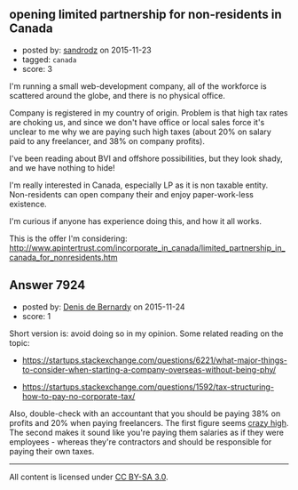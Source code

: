 ## opening limited partnership for non-residents in Canada

- posted by: [sandrodz](https://stackexchange.com/users/419332/sandrodz) on 2015-11-23
- tagged: `canada`
- score: 3

I'm running a small web-development company, all of the workforce is scattered around the globe, and there is no physical office.

Company is registered in my country of origin. Problem is that high tax rates are choking us, and since we don't have office or local sales force it's unclear to me why we are paying such high taxes (about 20% on salary paid to any freelancer, and 38% on company profits).

I've been reading about BVI and offshore possibilities, but they look shady, and we have nothing to hide!

I'm really interested in Canada, especially LP as it is non taxable entity. Non-residents can open company their and enjoy paper-work-less existence.

I'm curious if anyone has experience doing this, and how it all works.

This is the offer I'm considering: http://www.apintertrust.com/incorporate_in_canada/limited_partnership_in_canada_for_nonresidents.htm


## Answer 7924

- posted by: [Denis de Bernardy](https://stackexchange.com/users/182468/denis-de-bernardy) on 2015-11-24
- score: 1

Short version is: avoid doing so in my opinion. Some related reading on the topic:

- https://startups.stackexchange.com/questions/6221/what-major-things-to-consider-when-starting-a-company-overseas-without-being-phy/

- https://startups.stackexchange.com/questions/1592/tax-structuring-how-to-pay-no-corporate-tax/

Also, double-check with an accountant that you should be paying 38% on profits and 20% when paying freelancers. The first figure seems [crazy high](https://en.wikipedia.org/wiki/List_of_countries_by_tax_rates). The second makes it sound like you're paying them salaries as if they were employees - whereas they're contractors and should be responsible for paying their own taxes.



---

All content is licensed under [CC BY-SA 3.0](https://creativecommons.org/licenses/by-sa/3.0/).
